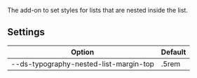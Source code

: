 
The add-on to set styles for lists that are nested inside the list.

## Settings

| Option | Default |
| ----- | ----- |
| --ds-typography-nested-list-margin-top | .5rem |
